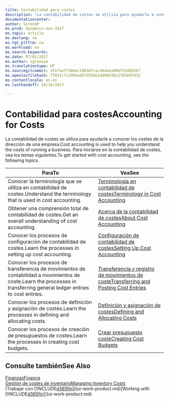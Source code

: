 ```yaml
---
title: Contabilidad para costes
description: "La contabilidad de costes se utiliza para ayudarle a conocer los costes de la dirección de una empresa. Para iniciarse en la contabilidad de costes, vea los temas siguientes."
documentationcenter: 
author: SorenGP
ms.prod: dynamics-nav-2017
ms.topic: article
ms.devlang: na
ms.tgt_pltfrm: na
ms.workload: na
ms.search.keywords: 
ms.date: 07/01/2017
ms.author: sgroespe
ms.translationtype: HT
ms.sourcegitcommit: 4fefaef7380ac10836fcac404eea006f55d8556f
ms.openlocfilehash: ff831c7c2983ed5fd5bbb2dd90d30c2783e97d31
ms.contentlocale: es-es
ms.lasthandoff: 10/16/2017

---
```

# <a name="accounting-for-costs"></a><span data-ttu-id="2d7e1-104">Contabilidad para costes</span><span class="sxs-lookup"><span data-stu-id="2d7e1-104">Accounting for Costs</span></span>
<span data-ttu-id="2d7e1-105">La contabilidad de costes se utiliza para ayudarle a conocer los costes de la dirección de una empresa.</span><span class="sxs-lookup"><span data-stu-id="2d7e1-105">Cost accounting is used to help you understand the costs of running a business.</span></span> <span data-ttu-id="2d7e1-106">Para iniciarse en la contabilidad de costes, vea los temas siguientes.</span><span class="sxs-lookup"><span data-stu-id="2d7e1-106">To get started with cost accounting, see the following topics.</span></span>  

|<span data-ttu-id="2d7e1-107">Para</span><span class="sxs-lookup"><span data-stu-id="2d7e1-107">To</span></span>|<span data-ttu-id="2d7e1-108">Vea</span><span class="sxs-lookup"><span data-stu-id="2d7e1-108">See</span></span>|  
|--------|---------|  
|<span data-ttu-id="2d7e1-109">Conocer la terminología que se utiliza en contabilidad de costes.</span><span class="sxs-lookup"><span data-stu-id="2d7e1-109">Understand the terminology that is used in cost accounting.</span></span>|[<span data-ttu-id="2d7e1-110">Terminología en contabilidad de costes</span><span class="sxs-lookup"><span data-stu-id="2d7e1-110">Terminology in Cost Accounting</span></span>](finance-terminology-in-cost-accounting.md)|  
|<span data-ttu-id="2d7e1-111">Obtener una comprensión total de contabilidad de costes.</span><span class="sxs-lookup"><span data-stu-id="2d7e1-111">Get an overall understanding of cost accounting.</span></span>|[<span data-ttu-id="2d7e1-112">Acerca de la contabilidad de costes</span><span class="sxs-lookup"><span data-stu-id="2d7e1-112">About Cost Accounting</span></span>](finance-about-cost-accounting.md)|  
|<span data-ttu-id="2d7e1-113">Conocer los procesos de configuración de contabilidad de costes.</span><span class="sxs-lookup"><span data-stu-id="2d7e1-113">Learn the processes in setting up cost accounting.</span></span>|[<span data-ttu-id="2d7e1-114">Configuración de contabilidad de costes</span><span class="sxs-lookup"><span data-stu-id="2d7e1-114">Setting Up Cost Accounting</span></span>](finance-set-up-cost-accounting.md)|  
|<span data-ttu-id="2d7e1-115">Conocer los procesos de transferencia de movimientos de contabilidad a movimientos de coste.</span><span class="sxs-lookup"><span data-stu-id="2d7e1-115">Learn the processes in transferring general ledger entries to cost entries.</span></span>|[<span data-ttu-id="2d7e1-116">Transferencia y registro de movimientos de coste</span><span class="sxs-lookup"><span data-stu-id="2d7e1-116">Transferring and Posting Cost Entries</span></span>](finance-transfer-and-post-cost-entries.md)|  
|<span data-ttu-id="2d7e1-117">Conocer los procesos de definición y asignación de costes.</span><span class="sxs-lookup"><span data-stu-id="2d7e1-117">Learn the processes in defining and allocating costs.</span></span>|[<span data-ttu-id="2d7e1-118">Definición y asignación de costes</span><span class="sxs-lookup"><span data-stu-id="2d7e1-118">Defining and Allocating Costs</span></span>](finance-define-and-allocate-costs.md)|  
|<span data-ttu-id="2d7e1-119">Conocer los procesos de creación de presupuestos de costes.</span><span class="sxs-lookup"><span data-stu-id="2d7e1-119">Learn the processes in creating cost budgets.</span></span>|[<span data-ttu-id="2d7e1-120">Crear presupuesto coste</span><span class="sxs-lookup"><span data-stu-id="2d7e1-120">Creating Cost Budgets</span></span>](finance-create-cost-budgets.md)|  

## <a name="see-also"></a><span data-ttu-id="2d7e1-121">Consulte también</span><span class="sxs-lookup"><span data-stu-id="2d7e1-121">See Also</span></span>  
[<span data-ttu-id="2d7e1-122">Finanzas</span><span class="sxs-lookup"><span data-stu-id="2d7e1-122">Finance</span></span>](finance.md)  
[<span data-ttu-id="2d7e1-123">Gestión de costes de inventario</span><span class="sxs-lookup"><span data-stu-id="2d7e1-123">Managing Inventory Costs</span></span>](finance-manage-inventory-costs.md)  
<span data-ttu-id="2d7e1-124">[Trabajar con [!INCLUDE[d365fin](includes/d365fin_md.md)]](ui-work-product.md)</span><span class="sxs-lookup"><span data-stu-id="2d7e1-124">[Working with [!INCLUDE[d365fin](includes/d365fin_md.md)]](ui-work-product.md)</span></span>

